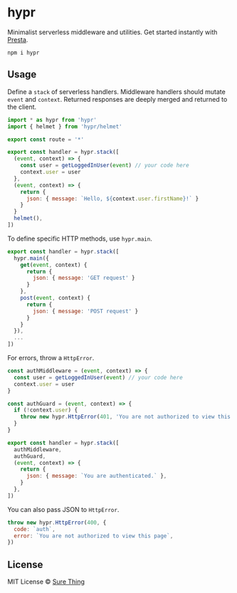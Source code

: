 # hypr

Minimalist serverless middleware and utilities. Get started instantly with [Presta](https://presta.run/).

```
npm i hypr
```

## Usage

Define a `stack` of serverless handlers. Middleware handlers should mutate
`event` and `context`. Returned responses are deeply merged and returned to the
client.

```javascript
import * as hypr from 'hypr'
import { helmet } from 'hypr/helmet'

export const route = '*'

export const handler = hypr.stack([
  (event, context) => {
    const user = getLoggedInUser(event) // your code here
    context.user = user
  },
  (event, context) => {
    return {
      json: { message: `Hello, ${context.user.firstName}!` }
    }
  }
  helmet(),
])
```

To define specific HTTP methods, use `hypr.main`.

```javascript
export const handler = hypr.stack([
  hypr.main({
    get(event, context) {
      return {
        json: { message: 'GET request' }
      }
    },
    post(event, context) {
      return {
        json: { message: 'POST request' }
      }
    }
  }),
  ...
])
```

For errors, throw a `HttpError`.

```javascript
const authMiddleware = (event, context) => {
  const user = getLoggedInUser(event) // your code here
  context.user = user
}

const authGuard = (event, context) => {
  if (!context.user) {
    throw new hypr.HttpError(401, 'You are not authorized to view this page')
  }
}

export const handler = hypr.stack([
  authMiddleware,
  authGuard,
  (event, context) => {
    return {
      json: { message: `You are authenticated.` },
    }
  },
])
```

You can also pass JSON to `HttpError`.

```javascript
throw new hypr.HttpError(400, {
  code: `auth`,
  error: `You are not authorized to view this page`,
})
```

## License

MIT License © [Sure Thing](https://github.com/sure-thing)
